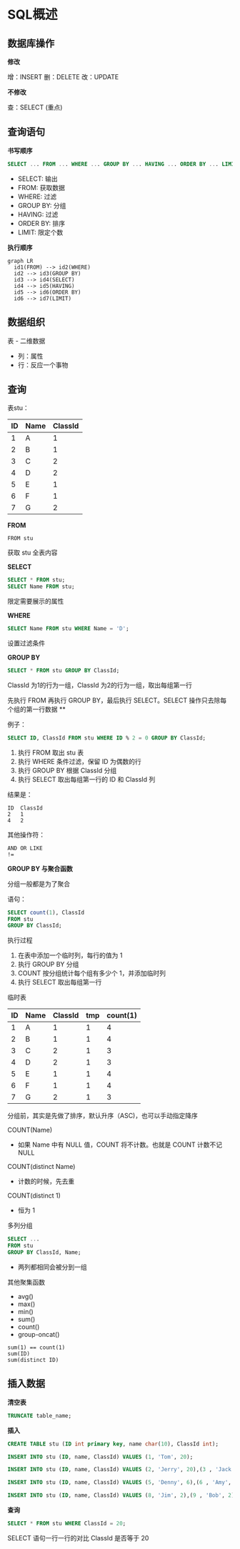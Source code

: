 # SQL概述


## 数据库操作

**修改**

增：INSERT
删：DELETE
改：UPDATE

**不修改**

查：SELECT  (重点)


## 查询语句

**书写顺序**

```sql
SELECT ... FROM ... WHERE ... GROUP BY ... HAVING ... ORDER BY ... LIMIT ...
```


- SELECT: 输出
- FROM: 获取数据
- WHERE: 过滤
- GROUP BY: 分组
- HAVING: 过滤
- ORDER BY: 排序
- LIMIT: 限定个数


**执行顺序**

```mermaid
graph LR
  id1(FROM) --> id2(WHERE)
  id2 --> id3(GROUP BY)
  id3 --> id4(SELECT)
  id4 --> id5(HAVING)
  id5 --> id6(ORDER BY)
  id6 --> id7(LIMIT)
```


## 数据组织

表 - 二维数据

- 列：属性
- 行：反应一个事物


## 查询


表stu：


| ID  | Name | ClassId |
|:--- |:---- | ------- |
| 1   | A    | 1       |
| 2   | B    | 1       |
| 3   | C    | 2       |
| 4   | D    | 2       |
| 5   | E    | 1       |
| 6   | F    | 1       |
| 7   | G    | 2       |


**FROM**

```
FROM stu
```

获取 stu 全表内容


**SELECT**

```SQL
SELECT * FROM stu;
SELECT Name FROM stu;
```

限定需要展示的属性


**WHERE**


```sql
SELECT Name FROM stu WHERE Name = 'D';
```

设置过滤条件


**GROUP BY**

```sql
SELECT * FROM stu GROUP BY ClassId;
```

ClassId 为1的行为一组，ClassId 为2的行为一组，取出每组第一行

先执行 FROM 再执行 GROUP BY，最后执行 SELECT。SELECT 操作只去除每个组的第一行数据 **

例子：

```sql
SELECT ID, ClassId FROM stu WHERE ID % 2 = 0 GROUP BY ClassId;
```

1. 执行 FROM 取出 stu 表
2. 执行 WHERE 条件过滤，保留 ID 为偶数的行
3. 执行 GROUP BY 根据 ClassId 分组
4. 执行 SELECT 取出每组第一行的 ID 和 ClassId 列


结果是：

```
ID  ClassId
2   1
4   2
```

其他操作符：

```
AND OR LIKE
!=
```


**GROUP BY 与聚合函数**

分组一般都是为了聚合

语句：

```sql
SELECT count(1), ClassId
FROM stu
GROUP BY ClassId;
```

执行过程

1. 在表中添加一个临时列，每行的值为 1
2. 执行 GROUP BY 分组
3. COUNT 按分组统计每个组有多少个 1，并添加临时列
4. 执行 SELECT 取出每组第一行


临时表

| ID  | Name | ClassId | tmp | count(1) |
|:--- |:---- | ------- | --- | -------- |
| 1   | A    | 1       | 1   | 4        |
| 2   | B    | 1       | 1   | 4        |
| 3   | C    | 2       | 1   | 3        |
| 4   | D    | 2       | 1   | 3        |
| 5   | E    | 1       | 1   | 4        |
| 6   | F    | 1       | 1   | 4        |
| 7   | G    | 2       | 1   | 3        |


分组前，其实是先做了排序，默认升序（ASC)，也可以手动指定降序

COUNT(Name)

- 如果 Name 中有 NULL 值，COUNT 将不计数。也就是 COUNT 计数不记 NULL


COUNT(distinct Name)

- 计数的时候，先去重

COUNT(distinct 1)

- 恒为 1


多列分组

```sql
SELECT ...
FROM stu
GROUP BY ClassId, Name;
```

- 两列都相同会被分到一组

其他聚集函数

- avg()
- max()
- min()
- sum()
- count()
- group-oncat()

```
sum(1) == count(1)
sum(ID)
sum(distinct ID)
```


## 插入数据

**清空表**

```sql
TRUNCATE table_name;
```

**插入**

```sql
CREATE TABLE stu (ID int primary key, name char(10), ClassId int);

INSERT INTO stu (ID, name, ClassId) VALUES (1, 'Tom', 20);

INSERT INTO stu (ID, name, ClassId) VALUES (2, 'Jerry', 20),(3 , 'Jack', 20),(4, 'Lucy', 20);

INSERT INTO stu (ID, name, ClassId) VALUES (5, 'Denny', 6),(6 , 'Amy', 6),(7, 'Eva', 6);

INSERT INTO stu (ID, name, ClassId) VALUES (8, 'Jim', 2),(9 , 'Bob', 2),(10, 'LIlei', 2);
```

**查询**

```sql
SELECT * FROM stu WHERE ClassId = 20;
```

SELECT 语句一行一行的对比 ClassId 是否等于 20
